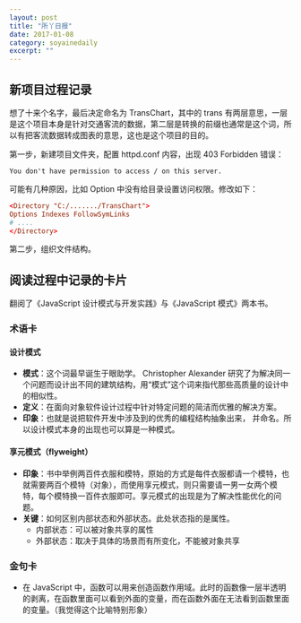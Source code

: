 ```yaml
---
layout: post
title: "所丫日报" 
date: 2017-01-08 
category: soyainedaily 
excerpt: ""
---
```


## 新项目过程记录

想了十来个名字，最后决定命名为 TransChart，其中的 trans 有两层意思，一层是这个项目本身是针对交通客流的数据，第二层是转换的前缀也通常是这个词，所以有把客流数据转成图表的意思，这也是这个项目的目的。

第一步，新建项目文件夹，配置 httpd.conf 内容，出现 403 Forbidden 错误：

```
You don't have permission to access / on this server.
```

可能有几种原因，比如 Option 中没有给目录设置访问权限。修改如下：

```conf
<Directory "C:/......./TransChart">
Options Indexes FollowSymLinks
# ....
</Directory>
```

第二步，组织文件结构。

## 阅读过程中记录的卡片

翻阅了《JavaScript 设计模式与开发实践》与《JavaScript 模式》两本书。

### 术语卡

#### 设计模式

- **模式**：这个词最早诞生于眼助学。 Christopher Alexander 研究了为解决同一个问题而设计出不同的建筑结构，用“模式”这个词来指代那些高质量的设计中的相似性。
- **定义**：在面向对象软件设计过程中针对特定问题的简洁而优雅的解决方案。
- **印象**：也就是说把软件开发中涉及到的优秀的编程结构抽象出来， 并命名。所以设计模式本身的出现也可以算是一种模式。

#### 享元模式（flyweight）

- **印象**：书中举例两百件衣服和模特，原始的方式是每件衣服都请一个模特，也就需要两百个模特（对象），而使用享元模式，则只需要请一男一女两个模特，每个模特换一百件衣服即可。享元模式的出现是为了解决性能优化的问题。
- **关键**：如何区别内部状态和外部状态。此处状态指的是属性。
  - 内部状态：可以被对象共享的属性
  - 外部状态：取决于具体的场景而有所变化，不能被对象共享

### 金句卡

- 在 JavaScript 中，函数可以用来创造函数作用域。此时的函数像一层半透明的剥离，在函数里面可以看到外面的变量，而在函数外面在无法看到函数里面的变量。（我觉得这个比喻特别形象）